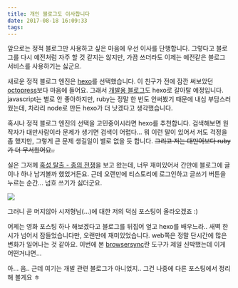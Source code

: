 ```yaml
---
title: 개인 블로그도 이사합니다
date: 2017-08-18 16:09:33
tags:
---
```



앞으로는 정적 블로그만 사용하고 싶은 마음에 우선 이사를 단행합니다. 
그렇다고 블로그를 다시 예전처럼 자주 할 것 같지는 않지만, 가끔 쓰더라도 이제는 예전같은 블로그 서비스를 사용하기는 싫군요.

새로운 정적 블로그 엔진은 [hexo](https://hexo.io/)를 선택했습니다. 이 친구가 전에 잠깐 써보았던 [octopress](http://octopress.org/)보다 마음에 들어요. 
그래서 [개발용 블로그](https://leafbird.github.io/devnote/)도 hexo로 갈아탈 예정입니다. javascript는 별로 안 좋아하지만, ruby는 정말 한 번도 안써봤기 때문에 내심 부담스러웠는데, 차라리 node로 만든 hexo가 더 낫겠다고 생각했습니다.

혹시나 정적 블로그 엔진의 선택을 고민중이시라면 hexo를 추천합니다. 검색해보면 원작자가 대만사람이라 문제가 생기면 검색이 어렵다... 뭐 이런 말이 있어서 저도 걱정을 좀 했지만, 그렇게 큰 문제 생길일이 별로 없을 듯 합니다. ~~그리고 저는 대만어보다 ruby가 더 무서웠어요..~~ 

실은 그저께 [혹성 탈출 - 종의 전쟁](http://www.foxmovies.com/movies/war-for-the-planet-of-the-apes)을 보고 왔는데, 너무 재미있어서 간만에 블로그에 글이나 하나 남겨볼까 했었거든요.
근데 오랜만에 티스토리에 로그인하고 글쓰기 버튼을 누르는 순간... 넘흐 쓰기가 싫더군요. 

![](/blog/images/planet-of-the-apes.jpg)

그러니 곧 머지않아 시저형님(...)에 대한 저의 덕심 포스팅이 올라오겠죠 :)

어제는 영화 포스팅 하나 해보겠다고 블로그를 뒤집어 엎고 hexo를 배우느라.. 새벽 한 시가 넘어서 잠들었습니다만, 오랜만에 재미있었습니다. web쪽은 정말 단시간에 많은 변화가 일어나는 것 같아요. 이번에 본 [browsersync](https://www.browsersync.io/)란 도구가 제일 신박했는데 이게 어떤거냐면... 

아... 음.. 근데 여기는 개발 관련 블로그가 아니었지..
그건 나중에 다른 포스팅에서 정리해 볼게요 ㅎ
